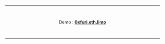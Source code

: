 <hr>
<br>
<p align="center">Demo : <a href="https://0xfuri.eth.limo"><b>0xfuri.eth.limo</b></a></p>
<br>
<hr>
